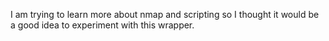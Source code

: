 I am trying to learn more about nmap and scripting so I thought it would be a good idea to experiment with this wrapper.
